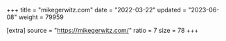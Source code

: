+++
title = "mikegerwitz.com"
date = "2022-03-22"
updated = "2023-06-08"
weight = 79959

[extra]
source = "https://mikegerwitz.com/"
ratio = 7
size = 78
+++
